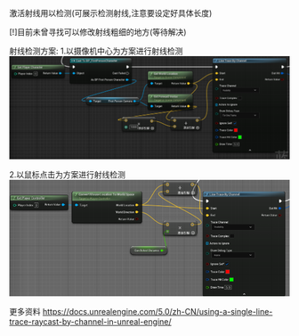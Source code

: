 激活射线用以检测(可展示检测射线,注意要设定好具体长度)

[!]目前未曾寻找可以修改射线粗细的地方(等待解决)

射线检测方案:
1.以摄像机中心为方案进行射线检测
![](../../../../../assets/2023-10-25-17-21-01.png)

2.以鼠标点击为方案进行射线检测
![](../../../../../assets/2023-10-25-17-22-23.png)

更多资料
https://docs.unrealengine.com/5.0/zh-CN/using-a-single-line-trace-raycast-by-channel-in-unreal-engine/